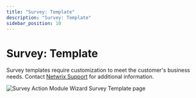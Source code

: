 ```yaml
---
title: "Survey: Template"
description: "Survey: Template"
sidebar_position: 10
---
```


# Survey: Template

Survey templates require customization to meet the customer's business needs. Contact
[Netwrix Support](https://www.netwrix.com/support.html) for additional information.

![Survey Action Module Wizard Survey Template page](/img/product_docs/accessanalyzer/12.0/admin/action/survey/surveytemplate.webp)
